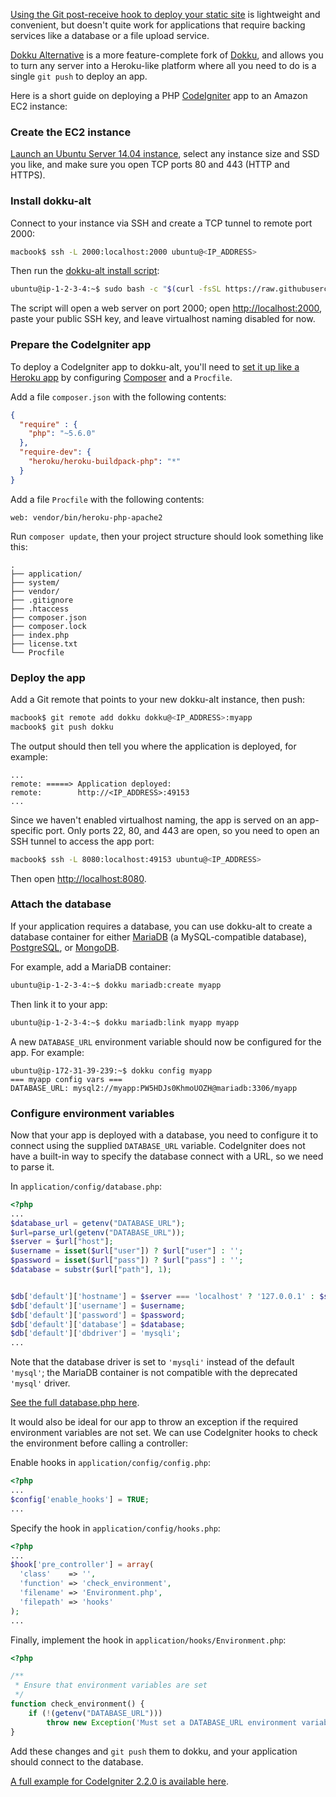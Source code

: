 [Using the Git post-receive hook to deploy your static site](/posts/2014-09-27-csc309-deploying-the-right-way)
is lightweight and convenient, but doesn't quite work for applications that require backing services like
a database or a file upload service.

[Dokku Alternative][dokku-alt] is a more feature-complete fork of [Dokku][dokku], and allows you to turn any
server into a Heroku-like platform where all you need to do is a single `git push` to deploy an app.

Here is a short guide on deploying a PHP [CodeIgniter][codeigniter] app to an Amazon EC2 instance:

### Create the EC2 instance

[Launch an Ubuntu Server 14.04 instance](https://console.aws.amazon.com/ec2/home?region=us-east-1#launchAmi=ami-9eaa1cf6),
select any instance size and SSD you like, and make sure you open TCP ports 80 and 443 (HTTP and HTTPS).

### Install dokku-alt

Connect to your instance via SSH and create a TCP tunnel to remote port 2000:

```bash
macbook$ ssh -L 2000:localhost:2000 ubuntu@<IP_ADDRESS>
```

Then run the [dokku-alt install script](https://github.com/dokku-alt/dokku-alt#installing):

```bash
ubuntu@ip-1-2-3-4:~$ sudo bash -c "$(curl -fsSL https://raw.githubusercontent.com/dokku-alt/dokku-alt/master/bootstrap.sh)"
```

The script will open a web server on port 2000; open <http://localhost:2000>, paste your public SSH key,
and leave virtualhost naming disabled for now.

### Prepare the CodeIgniter app

To deploy a CodeIgniter app to dokku-alt, you'll need to
[set it up like a Heroku app](https://devcenter.heroku.com/articles/getting-started-with-php) by configuring
[Composer][composer] and a `Procfile`.

Add a file `composer.json` with the following contents:

```json
{
  "require" : {
    "php": "~5.6.0"
  },
  "require-dev": {
    "heroku/heroku-buildpack-php": "*"
  }
}
```

Add a file `Procfile` with the following contents:

```
web: vendor/bin/heroku-php-apache2
```

Run `composer update`, then your project structure should look something like this:

```
.
├── application/
├── system/
├── vendor/
├── .gitignore
├── .htaccess
├── composer.json
├── composer.lock
├── index.php
├── license.txt
└── Procfile
```

### Deploy the app

Add a Git remote that points to your new dokku-alt instance, then push:

```bash
macbook$ git remote add dokku dokku@<IP_ADDRESS>:myapp
macbook$ git push dokku
```

The output should then tell you where the application is deployed, for example:

```
...
remote: =====> Application deployed:
remote:        http://<IP_ADDRESS>:49153
...
```

Since we haven't enabled virtualhost naming, the app is served on an app-specific port. Only ports 22, 80, and 443 are
open, so you need to open an SSH tunnel to access the app port:

```bash
macbook$ ssh -L 8080:localhost:49153 ubuntu@<IP_ADDRESS>
```

Then open <http://localhost:8080>.

### Attach the database

If your application requires a database, you can use dokku-alt to create a database container for either
[MariaDB][mariadb] (a MySQL-compatible database), [PostgreSQL][postgresql], or [MongoDB][mongodb].

For example, add a MariaDB container:

```bash
ubuntu@ip-1-2-3-4:~$ dokku mariadb:create myapp
```

Then link it to your app:

```bash
ubuntu@ip-1-2-3-4:~$ dokku mariadb:link myapp myapp
```

A new `DATABASE_URL` environment variable should now be configured for the app. For example:

```
ubuntu@ip-172-31-39-239:~$ dokku config myapp
=== myapp config vars ===
DATABASE_URL: mysql2://myapp:PW5HDJs0KhmoUOZH@mariadb:3306/myapp
```

### Configure environment variables

Now that your app is deployed with a database, you need to configure it to connect using the supplied `DATABASE_URL`
variable. CodeIgniter does not have a built-in way to specify the database connect with a URL, so we need to parse it.

In `application/config/database.php`:

```php
<?php
...
$database_url = getenv("DATABASE_URL");
$url=parse_url(getenv("DATABASE_URL"));
$server = $url["host"];
$username = isset($url["user"]) ? $url["user"] : '';
$password = isset($url["pass"]) ? $url["pass"] : '';
$database = substr($url["path"], 1);


$db['default']['hostname'] = $server === 'localhost' ? '127.0.0.1' : $server;
$db['default']['username'] = $username;
$db['default']['password'] = $password;
$db['default']['database'] = $database;
$db['default']['dbdriver'] = 'mysqli';
...
```

Note that the database driver is set to `'mysqli'` instead of the default `'mysql'`; the MariaDB container is
not compatible with the deprecated `'mysql'` driver.

[See the full database.php here](https://github.com/elliottsj/codeigniter-dokku/blob/2.2.0/application/config/database.php).

It would also be ideal for our app to throw an exception if the required environment variables are not set.
We can use CodeIgniter hooks to check the environment before calling a controller:

Enable hooks in `application/config/config.php`:

```php
<?php
...
$config['enable_hooks'] = TRUE;
...
```

Specify the hook in `application/config/hooks.php`:

```php
<?php
...
$hook['pre_controller'] = array(
  'class'    => '',
  'function' => 'check_environment',
  'filename' => 'Environment.php',
  'filepath' => 'hooks'
);
...
```

Finally, implement the hook in `application/hooks/Environment.php`:

```php
<?php

/**
 * Ensure that environment variables are set
 */
function check_environment() {
    if (!(getenv("DATABASE_URL")))
        throw new Exception('Must set a DATABASE_URL environment variable');
}
```

Add these changes and `git push` them to dokku, and your application should connect to the database.

[A full example for CodeIgniter 2.2.0 is available here](https://github.com/elliottsj/codeigniter-dokku/tree/2.2.0).


[dokku]:       https://github.com/progrium/dokku
[dokku-alt]:   https://github.com/dokku-alt/dokku-alt
[codeigniter]: http://www.codeigniter.com/
[composer]:    https://getcomposer.org/
[mariadb]:     https://mariadb.org/
[postgresql]:  http://www.postgresql.org/
[mongodb]:     http://www.mongodb.org/
